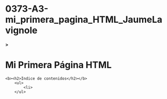 # 0373-A3-mi_primera_pagina_HTML_JaumeLavignole
<!DOCTYPE html>
<html lang="en">
<head>
    <meta charset="UTF-8">
    <meta name="viewport" content="width=device-width, initial-scale=1.0">
    <title>Document</title>
</head>
<body>
    <b>><h1>Mi Primera Página HTML</h1></b>

    <b><h2>Índice de contenidos</h2></b>
        <ul>
            <li>
        </ul>
</body>
</html>

